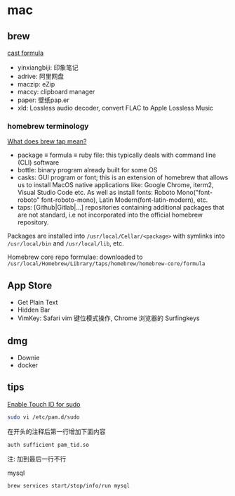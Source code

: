 # mac
## brew
[cast formula](https://formulae.brew.sh/cask/)

- yinxiangbiji: 印象笔记
- adrive: 阿里网盘
- maczip: eZip
- maccy: clipboard manager
- paper: 壁纸pap.er
- xld: Lossless audio decoder, convert FLAC to Apple Lossless Music

### homebrew terminology
[What does brew tap mean?](https://stackoverflow.com/questions/34408147/what-does-brew-tap-mean)

- package ≡ formula ≡ ruby file: this typically deals with command line (CLI) software
- bottle: binary program already built for some OS
- casks: GUI program or font; this is an extension of homebrew that allows us to install MacOS native applications like:
  Google Chrome, iterm2, Visual Studio Code etc. As well as install fonts: Roboto Mono("font-roboto" font-roboto-mono),
  Latin Modern(font-latin-modern), etc.
- taps: [Github|Gitlab|...] repositories containing additional packages that are not standard, i.e not incorporated into
  the official homebrew repository.


Packages are installed into `/usr/local/Cellar/<package>` with symlinks into `/usr/local/bin` and `/usr/local/lib`, etc.

Homebrew core repo formulae: downloaded to `/usr/local/Homebrew/Library/taps/homebrew/homebrew-core/formula`

## App Store
- Get Plain Text
- Hidden Bar
- VimKey: Safari vim 键位模式操作, Chrome 浏览器的 Surfingkeys


## dmg
- Downie
- docker

## tips
[Enable Touch ID for sudo](https://sixcolors.com/post/2020/11/quick-tip-enable-touch-id-for-sudo/)

```bash
sudo vi /etc/pam.d/sudo

```
在开头的注释后第一行增加下面内容
```plain
auth sufficient pam_tid.so
```
注: 加到最后一行不行

mysql
```bash
brew services start/stop/info/run mysql
```

